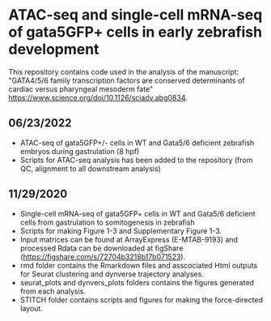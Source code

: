 # ATAC-seq and single-cell mRNA-seq of gata5GFP+ cells in early zebrafish development
This repository contains code used in the analysis of the manuscript: "GATA4/5/6 family transcription factors are conserved determinants of cardiac versus pharyngeal mesoderm fate" https://www.science.org/doi/10.1126/sciadv.abg0834.
## 06/23/2022
- ATAC-seq of gata5GFP+/- cells in WT and Gata5/6 deficient zebrafish embryos during gastrulation (8 hpf)
- Scripts for ATAC-seq analysis has been added to the repository (from QC, alignment to all downstream analysis)
## 11/29/2020
- Single-cell mRNA-seq of gata5GFP+ cells in WT and Gata5/6 deficient cells from gastrulation to somitogenesis in zebrafish
- Scripts for making Figure 1-3 and Supplementary Figure 1-3.
- Input matrices can be found at ArrayExpress (E-MTAB-9193) and processed Rdata can be downloaded at figShare (https://figshare.com/s/72704b3218b17b071523).
- rmd folder contains the Rmarkdown files and asscociated Html outputs for Seurat clustering and dynverse trajectory analyses.
- seurat_plots and dynvers_plots folders contains the figures generated from each analysis.
- STITCH folder contains scripts and figures for making the force-directed layout.

